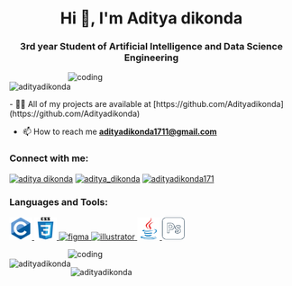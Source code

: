 <h1 align="center">Hi 👋, I'm Aditya dikonda</h1>
<h3 align="center">3rd year Student of Artificial Intelligence and Data Science Engineering</h3>
<img align="right" alt="coding" width="400" src="https://miro.medium.com/max/1600/0*C-cPP9D2MIyeexAT.gif">

<p align="left"> <img src="https://komarev.com/ghpvc/?username=adityadikonda&label=Profile%20views&color=0e75b6&style=flat" alt="adityadikonda" /> </p>
- 👨‍💻 All of my projects are available at [https://github.com/Adityadikonda](https://github.com/Adityadikonda)

- 📫 How to reach me **adityadikonda1711@gmail.com**

<h3 align="left">Connect with me:</h3>
<p align="left">
<a href="https://linkedin.com/in/aditya dikonda" target="blank"><img align="center" src="https://raw.githubusercontent.com/rahuldkjain/github-profile-readme-generator/master/src/images/icons/Social/linked-in-alt.svg" alt="aditya dikonda" height="30" width="40" /></a>
<a href="https://instagram.com/aditya_dikonda" target="blank"><img align="center" src="https://raw.githubusercontent.com/rahuldkjain/github-profile-readme-generator/master/src/images/icons/Social/instagram.svg" alt="aditya_dikonda" height="30" width="40" /></a>
<a href="https://www.hackerrank.com/adityadikonda171" target="blank"><img align="center" src="https://raw.githubusercontent.com/rahuldkjain/github-profile-readme-generator/master/src/images/icons/Social/hackerrank.svg" alt="adityadikonda171" height="30" width="40" /></a>
</p>


<h3 align="left">Languages and Tools:</h3>
<p align="left"> <a href="https://www.cprogramming.com/" target="_blank" rel="noreferrer"> <img src="https://raw.githubusercontent.com/devicons/devicon/master/icons/c/c-original.svg" alt="c" width="40" height="40"/> </a> <a href="https://www.w3schools.com/css/" target="_blank" rel="noreferrer"> <img src="https://raw.githubusercontent.com/devicons/devicon/master/icons/css3/css3-original-wordmark.svg" alt="css3" width="40" height="40"/> </a> <a href="https://www.figma.com/" target="_blank" rel="noreferrer"> <img src="https://www.vectorlogo.zone/logos/figma/figma-icon.svg" alt="figma" width="40" height="40"/> </a> <a href="https://www.adobe.com/in/products/illustrator.html" target="_blank" rel="noreferrer"> <img src="https://www.vectorlogo.zone/logos/adobe_illustrator/adobe_illustrator-icon.svg" alt="illustrator" width="40" height="40"/> </a> <a href="https://www.java.com" target="_blank" rel="noreferrer"> <img src="https://raw.githubusercontent.com/devicons/devicon/master/icons/java/java-original.svg" alt="java" width="40" height="40"/> </a> <a href="https://www.photoshop.com/en" target="_blank" rel="noreferrer"> <img src="https://raw.githubusercontent.com/devicons/devicon/master/icons/photoshop/photoshop-line.svg" alt="photoshop" width="40" height="40"/> </a> </p>
<img align="right" alt="coding" width="400" src="https://cdn.dribbble.com/users/603800/screenshots/4569474/dribbble-code.gif">




<p>&nbsp;<img align="left" src="https://github-readme-stats.vercel.app/api?username=adityadikonda&show_icons=true&locale=en" alt="adityadikonda" /></p>

<p><img align="center" src="https://github-readme-streak-stats.herokuapp.com/?user=adityadikonda&" alt="adityadikonda" /></p>
